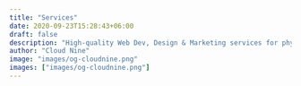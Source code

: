 ```yaml
---
title: "Services"
date: 2020-09-23T15:28:43+06:00
draft: false
description: "High-quality Web Dev, Design & Marketing services for physical & digital businesses, including Shopify & Amazon.  We Know how to make more sales"
author: "Cloud Nine"
image: "images/og-cloudnine.png"
images: ["images/og-cloudnine.png"]
---
```

